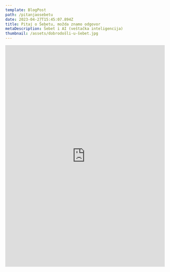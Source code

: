 ```yaml
---
template: BlogPost
path: /pitanjaosebetu
date: 2023-04-27T15:45:07.894Z
title: Pitaj o Šebetu, možda znamo odgovor
metaDescription: Šebet i AI (veštačka inteligencija)
thumbnail: /assets/dobrodošli-u-šebet.jpg
---
```

<iframe
src="https://www.chatbase.co/chatbot-iframe/3Vi2pqUMtWMfMDWWFw9Qw"
width="100%"
height="700"
frameborder="0"
></iframe>

